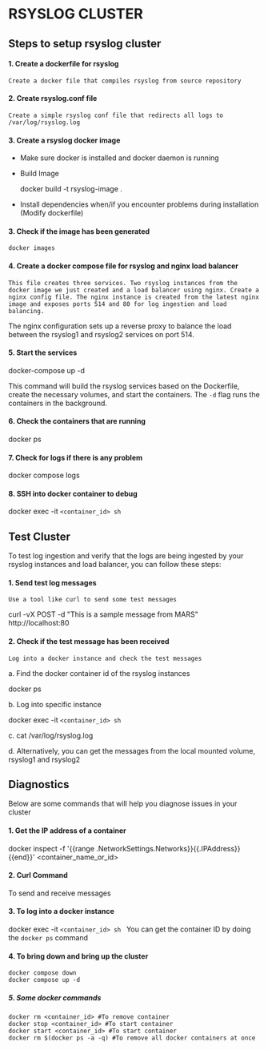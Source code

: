# RSYSLOG CLUSTER

## Steps to setup rsyslog cluster

#### 1. Create a dockerfile for rsyslog

    Create a docker file that compiles rsyslog from source repository

#### 2. Create rsyslog.conf file

    Create a simple rsyslog conf file that redirects all logs to /var/log/rsyslog.log

#### 3. Create a rsyslog docker image

- Make sure docker is installed and docker daemon is running
- Build Image

  docker build -t rsyslog-image .
- Install dependencies when/if you encounter problems during installation (Modify dockerfile)

#### 3. Check if the image has been generated

    docker images

#### 4. Create a docker compose file for rsyslog and nginx load balancer

    This file creates three services. Two rsyslog instances from the docker image we just created and a load balancer using nginx. Create a nginx config file. The nginx instance is created from the latest nginx image and exposes ports 514 and 80 for log ingestion and load balancing.

The nginx configuration sets up a reverse proxy to balance the load between the rsyslog1 and rsyslog2 services on port 514.

#### 5. Start the services

docker-compose up -d

This command will build the rsyslog services based on the Dockerfile, create the necessary volumes, and start the containers. The `-d` flag runs the containers in the background.

#### 6. Check the containers that are running

docker ps

#### 7. Check for logs if there is any problem

docker compose logs

#### 8. SSH into docker container to debug

docker exec -it `<container_id> sh`


## Test Cluster

To test log ingestion and verify that the logs are being ingested by your rsyslog instances and load balancer, you can follow these steps:

#### 1. Send test log messages

    Use a tool like curl to send some test messages

curl -vX POST -d "This is a sample message from MARS" http://localhost:80

#### 2. Check if the test message has been received

    Log into a docker instance and check the test messages

a. Find the docker container id of the rsyslog instances

docker ps

b. Log into specific instance

docker exec -it `<container_id> sh`

c. cat /var/log/rsyslog.log

d. Alternatively, you can get the messages from the local mounted volume, rsyslog1 and rsyslog2



## Diagnostics

Below are some commands that will help you diagnose issues in your cluster

#### 1. Get the IP address of a container

docker inspect -f '{{range .NetworkSettings.Networks}}{{.IPAddress}}{{end}}' <container_name_or_id>

#### 2. Curl Command

To send and receive messages

#### 3. To log into a docker instance

docker exec -it `<container_id> sh `
You can get the container ID by doing the `docker ps` command

#### 4. To bring down and bring up the cluster

```
docker compose down
docker compose up -d
```

##### 5. Some docker commands

```
docker rm <container_id> #To remove container
docker stop <container_id> #To start container
docker start <container_id> #To start container
docker rm $(docker ps -a -q) #To remove all docker containers at once

```
